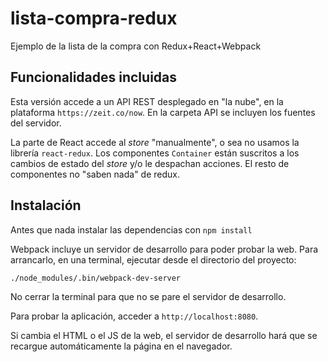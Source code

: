 # lista-compra-redux

Ejemplo de la lista de la compra con Redux+React+Webpack

## Funcionalidades incluidas

Esta versión accede a un API REST desplegado en "la nube", en la plataforma `https://zeit.co/now`. En la carpeta API se incluyen los fuentes del servidor.

La parte de React accede al *store* "manualmente", o sea no usamos la librería `react-redux`. Los componentes `Container` están suscritos a los cambios de estado del *store* y/o le despachan acciones. El resto de componentes no "saben nada" de redux. 

## Instalación

Antes que nada instalar las dependencias con `npm install`

Webpack incluye un servidor de desarrollo para poder probar la web. Para arrancarlo, en una terminal, ejecutar desde el directorio del proyecto:

```bash
./node_modules/.bin/webpack-dev-server
```

No cerrar la terminal para que no se pare el servidor de desarrollo.

Para probar la aplicación, acceder a `http://localhost:8080`.

Si cambia el HTML o el JS de la web, el servidor de desarrollo hará que se recargue automáticamente la página en el navegador.



